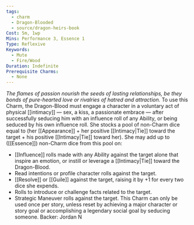 ```yaml
---
tags:
  - charm
  - Dragon-Blooded
  - source/dragon-heirs-book
Cost: 5m, 1wp
Mins: Performance 3, Essence 1
Type: Reflexive
Keywords:
  - Mute
  - Fire/Wood
Duration: Indefinite
Prerequisite Charms:
  - None
---
```

*The flames of passion nourish the seeds of lasting relationships, be they bonds of pure-hearted love or rivalries of hatred and attraction.*
To use this Charm, the Dragon-Blood must engage a character in a voluntary act of physical [[intimacy]] — sex, a kiss, a passionate embrace — after successfully seducing him with an influence roll of any Ability, or being seduced by his own influence roll. She stocks a pool of non-Charm dice equal to (her [[Appearance]] + her positive [[Intimacy|Tie]] toward the target + his positive [[Intimacy|Tie]] toward her). She may add up to ([[Essence]]) non-Charm dice from this pool on:  
- [[Influence]] rolls made with any Ability against the target alone that inspire an emotion, or instill or leverage a [[Intimacy|Tie]] toward the Dragon-Blood.
- Read intentions or profile character rolls against the target.
- [[Resolve]] or [[Guile]] against the target, raising it by +1 for every two dice she expends.
- Rolls to introduce or challenge facts related to the target.
- Strategic Maneuver rolls against the target.
This Charm can only be used once per story, unless reset by achieving a major character or story goal or accomplishing a legendary social goal by seducing someone.
Backer: Jordan N